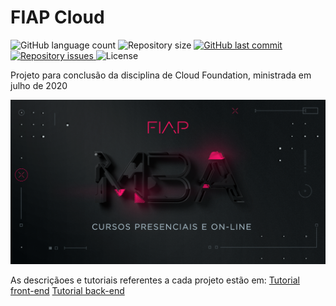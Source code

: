 # FIAP Cloud
<p align="left">
  <img alt="GitHub language count" src="https://img.shields.io/github/languages/count/Relirk/fiap-cloud">

  <img alt="Repository size" src="https://img.shields.io/github/repo-size/Relirk/fiap-cloud">
  
  <a href="https://github.com/Relirk/fiap-cloud/commits/master">
    <img alt="GitHub last commit" src="https://img.shields.io/github/last-commit/Relirk/fiap-cloud">
  </a>

  <a href="https://github.com/Relirk/fiap-cloud/issues">
    <img alt="Repository issues" src="https://img.shields.io/github/issues/Relirk/fiap-cloud">
  </a>

  <img alt="License" src="https://img.shields.io/badge/license-MIT-brightgreen">
</p>

Projeto para conclusão da disciplina de Cloud Foundation, ministrada em julho de 2020

![FIAP](fiap_mba.png)

As descriçãoes e tutoriais referentes a cada projeto estão em:
[Tutorial front-end](https://github.com/Relirk/fiap-cloud/tree/master/frontend)
[Tutorial back-end](https://github.com/Relirk/fiap-cloud/tree/master/backend)
